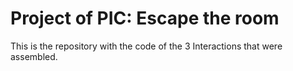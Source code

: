 # Project of PIC: Escape the room

This is the repository with the code of the 3 Interactions that were assembled.